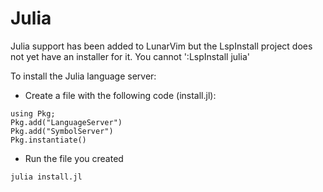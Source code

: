# Julia

Julia support has been added to LunarVim but the LspInstall project does not yet have an installer for it.  You cannot ':LspInstall julia'

To install the Julia language server:
* Create a file with the following code (install.jl):

```
using Pkg;
Pkg.add("LanguageServer")
Pkg.add("SymbolServer")
Pkg.instantiate()
```
* Run the file you created

```
julia install.jl
```
